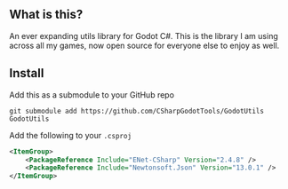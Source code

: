 ## What is this?
An ever expanding utils library for Godot C#. This is the library I am using across all my games, now open source for everyone else to enjoy as well.

## Install
Add this as a submodule to your GitHub repo
```
git submodule add https://github.com/CSharpGodotTools/GodotUtils GodotUtils
```

Add the following to your `.csproj`
```xml
<ItemGroup>
    <PackageReference Include="ENet-CSharp" Version="2.4.8" />
    <PackageReference Include="Newtonsoft.Json" Version="13.0.1" />
</ItemGroup>
```
